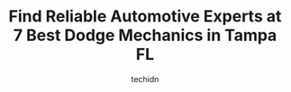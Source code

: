 ---
layout: ampstory
image: https://images.unsplash.com/photo-1610205296127-02e7366806e4?ixlib=rb-4.0.3&ixid=MnwxMjA3fDB8MHxwaG90by1wYWdlfHx8fGVufDB8fHx8&auto=format&fit=crop&w=640&h=853&q=80
author: techidn
featured: false
description: Experience the excellence of automotive service by visiting the 7 best Dodge Mechanic in Tampa FL, USA. With their expertise, attention to detail, and commitment to customer satisfaction, yo
title: Find Reliable Automotive Experts at 7 Best Dodge Mechanics in Tampa FL
cover:
   title: Find Reliable Automotive Experts at 7 Best Dodge Mechanics in Tampa FL
   subtitle: Rickpate
   background: https://images.unsplash.com/photo-1610205296127-02e7366806e4?ixlib=rb-4.0.3&ixid=MnwxMjA3fDB8MHxwaG90by1wYWdlfHx8fGVufDB8fHx8&auto=format&fit=crop&w=640&h=853&q=80

pages: 
 - layout: thirds
   top: <h1>#1 Chrysler Dodge Jeep Ram of Tampa Bay</h1>
   bottom: "<p>We purchased a new 2022 Ram 1500 Laramie this past weekend and the whole experience from start to finish was great.  Dan Vasquez was our salesman and he did a great job s</p>"
   background: https://www.knot35.com/toplist/wp-content/uploads/2023/06/best-dodge-mechanic-1-in-tampa-fl-1685832724.jpeg
   backgroundblur: true
 - layout: thirds
   top: <h1>#2 AutoWorks of Tampa</h1>
   bottom: "<p>5507 N Nebraska Ave, Tampa, FL 33604, United States</p>"
   background: https://www.knot35.com/toplist/wp-content/uploads/2023/06/best-dodge-mechanic-2-in-tampa-fl-1685832724.png
   cta:
      link: https://www.knot35.com/toplist/find-reliable-automotive-experts-at-7-best-dodge-mechanics-in-tampa-fl/
      text: Find Reliable Automotive Experts at 7 Best Dodge Mechanics in Tampa FL
 - layout: thirds
   top: <h1>#3 RI Automotive</h1>
   bottom: "<p>9713 N Nebraska Ave, Tampa, FL 33612, United States</p>"
   background: https://www.knot35.com/toplist/wp-content/uploads/2023/06/best-dodge-mechanic-3-in-tampa-fl-1685832725.jpeg
   cta:
      link: https://www.knot35.com/toplist/find-reliable-automotive-experts-at-7-best-dodge-mechanics-in-tampa-fl/
      text: Find Reliable Automotive Experts at 7 Best Dodge Mechanics in Tampa FL
 - layout: thirds
   top: <h1>#4 Jordan Auto Repair</h1>
   bottom: "<p>901 W Busch Blvd, Tampa, FL 33612, United States</p>"
   background: https://images.unsplash.com/photo-1533735380053-eb8d0759b24a?ixlib=rb-4.0.3&ixid=MnwxMjA3fDB8MHxwaG90by1wYWdlfHx8fGVufDB8fHx8&auto=format&fit=crop&w=640&h=853&q=80
   cta:
      link: https://www.knot35.com/toplist/find-reliable-automotive-experts-at-7-best-dodge-mechanics-in-tampa-fl/
      text: Find Reliable Automotive Experts at 7 Best Dodge Mechanics in Tampa FL
 - layout: thirds
   top: <h1>#5 Jerry Ulm Chrysler Dodge Jeep Ram Service Center</h1>
   bottom: "<p>2966 N Dale Mabry Hwy, Tampa, FL 33607, United States</p>"
   background: https://images.unsplash.com/photo-1553949345-eb786bb3f7ba?ixlib=rb-4.0.3&ixid=MnwxMjA3fDB8MHxwaG90by1wYWdlfHx8fGVufDB8fHx8&auto=format&fit=crop&w=640&h=853&q=80
   cta:
      link: https://www.knot35.com/toplist/find-reliable-automotive-experts-at-7-best-dodge-mechanics-in-tampa-fl/
      text: Find Reliable Automotive Experts at 7 Best Dodge Mechanics in Tampa FL
 - layout: thirds
   top: <h1>#6 Ice Cold Air Discount Auto Repair</h1>
   bottom: "<p>410 S Dale Mabry Hwy, Tampa, FL 33609, United States</p>"
   background: https://images.unsplash.com/photo-1547366785-564103df7e13?ixlib=rb-4.0.3&ixid=MnwxMjA3fDB8MHxwaG90by1wYWdlfHx8fGVufDB8fHx8&auto=format&fit=crop&w=640&h=853&q=80
   cta:
      link: https://www.knot35.com/toplist/find-reliable-automotive-experts-at-7-best-dodge-mechanics-in-tampa-fl/
      text: Find Reliable Automotive Experts at 7 Best Dodge Mechanics in Tampa FL
 - layout: thirds
   top: <h1>#7 German Auto Service</h1>
   bottom: "<p>5707 Palm River Rd, Tampa, FL 33619, United States</p>"
   background: https://images.unsplash.com/photo-1533998839656-76f5e4b2bccb?ixlib=rb-4.0.3&ixid=MnwxMjA3fDB8MHxwaG90by1wYWdlfHx8fGVufDB8fHx8&auto=format&fit=crop&w=640&h=853&q=80
   cta:
      link: https://www.knot35.com/toplist/find-reliable-automotive-experts-at-7-best-dodge-mechanics-in-tampa-fl/
      text: Find Reliable Automotive Experts at 7 Best Dodge Mechanics in Tampa FL
 - layout: thirds
   middle: Continue reading...
   background: https://images.unsplash.com/photo-1509114397022-ed747cca3f65?ixlib=rb-4.0.3&ixid=MnwxMjA3fDB8MHxwaG90by1wYWdlfHx8fGVufDB8fHx8&auto=format&fit=crop&w=640&h=853&q=80
   cta:
      link: https://www.knot35.com/toplist/find-reliable-automotive-experts-at-7-best-dodge-mechanics-in-tampa-fl/
      text: Find Reliable Automotive Experts at 7 Best Dodge Mechanics in Tampa FL
      
---